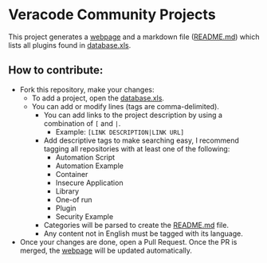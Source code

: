 # Veracode Community Projects

This project generates a [webpage](https://cadonuno.github.io/veracode-tags-test) and a markdown file ([README.md](https://github.com/cadonuno/veracode-tags-test/blob/main/README.md)) which lists all plugins found in [database.xls](https://github.com/cadonuno/veracode-tags-test/blob/main/database.xls).

## How to contribute:
* Fork this repository, make your changes:
    * To add a project, open the [database.xls](https://github.com/cadonuno/veracode-tags-test/blob/main/database.xls).
    * You can add or modify lines (tags are comma-delimited).
        * You can add links to the project description by using a combination of `[` and `|`.
            * Example: `[LINK DESCRIPTION|LINK URL]`
        * Add descriptive tags to make searching easy, I recommend tagging all repositories with at least one of the following:
            * Automation Script
            * Automation Example
            * Container
            * Insecure Application
            * Library
            * One-of run
            * Plugin
            * Security Example
        * Categories will be parsed to create the [README.md](https://github.com/cadonuno/veracode-tags-test/blob/main/README.md) file.
        * Any content not in English must be tagged with its language.
* Once your changes are done, open a Pull Request. Once the PR is merged, the [webpage](https://cadonuno.github.io/veracode-tags-test) will be updated automatically.
